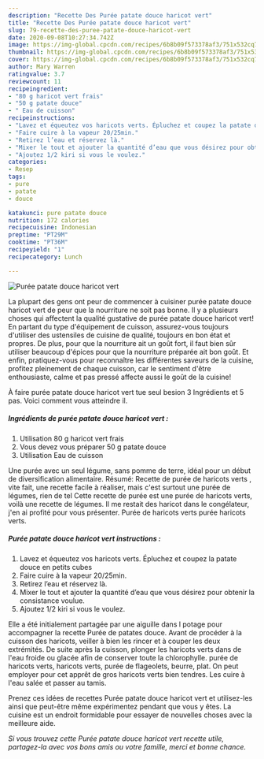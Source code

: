 ```yaml
---
description: "Recette Des Purée patate douce haricot vert"
title: "Recette Des Purée patate douce haricot vert"
slug: 79-recette-des-puree-patate-douce-haricot-vert
date: 2020-09-08T10:27:34.742Z
image: https://img-global.cpcdn.com/recipes/6b8b09f573378af3/751x532cq70/puree-patate-douce-haricot-vert-photo-principale-de-la-recette.jpg
thumbnail: https://img-global.cpcdn.com/recipes/6b8b09f573378af3/751x532cq70/puree-patate-douce-haricot-vert-photo-principale-de-la-recette.jpg
cover: https://img-global.cpcdn.com/recipes/6b8b09f573378af3/751x532cq70/puree-patate-douce-haricot-vert-photo-principale-de-la-recette.jpg
author: Mary Warren
ratingvalue: 3.7
reviewcount: 11
recipeingredient:
- "80 g haricot vert frais"
- "50 g patate douce"
- " Eau de cuisson"
recipeinstructions:
- "Lavez et équeutez vos haricots verts. Épluchez et coupez la patate douce en petits cubes"
- "Faire cuire à la vapeur 20/25min."
- "Retirez l’eau et réservez là."
- "Mixer le tout et ajouter la quantité d’eau que vous désirez pour obtenir la consistance voulue."
- "Ajoutez 1/2 kiri si vous le voulez."
categories:
- Resep
tags:
- pure
- patate
- douce

katakunci: pure patate douce 
nutrition: 172 calories
recipecuisine: Indonesian
preptime: "PT29M"
cooktime: "PT36M"
recipeyield: "1"
recipecategory: Lunch

---
```



![Purée patate douce haricot vert](https://img-global.cpcdn.com/recipes/6b8b09f573378af3/751x532cq70/puree-patate-douce-haricot-vert-photo-principale-de-la-recette.jpg)

La plupart des gens ont peur de commencer à cuisiner purée patate douce haricot vert de peur que la nourriture ne soit pas bonne. Il y a plusieurs choses qui affectent la qualité gustative de purée patate douce haricot vert! En partant du type d'équipement de cuisson, assurez-vous toujours d'utiliser des ustensiles de cuisine de qualité, toujours en bon état et propres. De plus, pour que la nourriture ait un goût fort, il faut bien sûr utiliser beaucoup d'épices pour que la nourriture préparée ait bon goût. Et enfin, pratiquez-vous pour reconnaître les différentes saveurs de la cuisine, profitez pleinement de chaque cuisson, car le sentiment d'être enthousiaste, calme et pas pressé affecte aussi le goût de la cuisine!

<!--inarticleads1-->

À faire purée patate douce haricot vert tue seul besion 3 Ingrédients et 5 pas. Voici comment vous atteindre il.

##### Ingrédients de purée patate douce haricot vert :

1. Utilisation 80 g haricot vert frais
1. Vous devez vous préparer 50 g patate douce
1. Utilisation  Eau de cuisson


Une purée avec un seul légume, sans pomme de terre, idéal pour un début de diversification alimentaire. Résumé: Recette de purée de haricots verts , vite fait, une recette facile à réaliser, mais c&#39;est surtout une purée de légumes, rien de tel Cette recette de purée est une purée de haricots verts, voilà une recette de légumes. Il me restait des haricot dans le congélateur, j&#39;en ai profité pour vous présenter. Purée de haricots verts purée haricots verts. 

<!--inarticleads2-->

##### Purée patate douce haricot vert instructions :

1. Lavez et équeutez vos haricots verts. Épluchez et coupez la patate douce en petits cubes
1. Faire cuire à la vapeur 20/25min.
1. Retirez l’eau et réservez là.
1. Mixer le tout et ajouter la quantité d’eau que vous désirez pour obtenir la consistance voulue.
1. Ajoutez 1/2 kiri si vous le voulez.


Elle a été initialement partagée par une aiguille dans l potage pour accompagner la recette Purée de patates douce. Avant de procéder à la cuisson des haricots, veiller à bien les rincer et à couper les deux extrémités. De suite après la cuisson, plonger les haricots verts dans de l&#39;eau froide ou glacée afin de conserver toute la chlorophylle. purée de haricots verts, haricots verts, purée de flageolets, beurre, plat. On peut employer pour cet apprêt de gros haricots verts bien tendres. Les cuire à l&#39;eau salée et passer au tamis. 

<!--inarticleads1-->

<p>
Prenez ces idées de recettes Purée patate douce haricot vert et utilisez-les ainsi que peut-être même expérimentez pendant que vous y êtes. La cuisine est un endroit formidable pour essayer de nouvelles choses avec la meilleure aide.
</p>

<p>
<i>Si vous trouvez cette Purée patate douce haricot vert recette utile, partagez-la avec vos bons amis ou votre famille, merci et bonne chance.</i>
</p>
